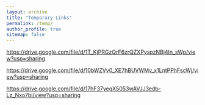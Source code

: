 ```yaml
---
layout: archive
title: "Temporary Links"
permalink: /temp/
author_profile: true
sitemap: false
---
```



https://drive.google.com/file/d/1T_KjPRGzQrF6zrQZXPyspzNBj4In_sWp/view?usp=sharing

https://drive.google.com/file/d/10bWZVv0_XE7hBUVWMv_x1LntPPhFscWj/view?usp=sharing

https://drive.google.com/file/d/17hF37yegX5053wAVJJ3edb-Lz_Nxo7bi/view?usp=sharing
